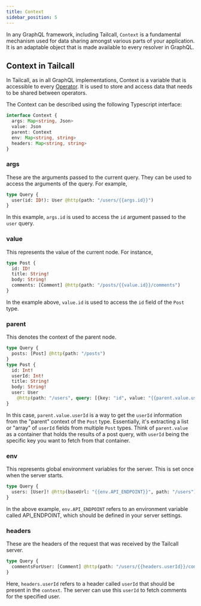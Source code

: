 ```yaml
---
title: Context
sidebar_position: 5
---
```


In any GraphQL framework, including Tailcall, `Context` is a fundamental mechanism used for data sharing amongst various parts of your application. It is an adaptable object that is made available to every resolver in GraphQL.

## Context in Tailcall

In Tailcall, as in all GraphQL implementations, Context is a variable that is accessible to every [Operator](operators.md). It is used to store and access data that needs to be shared between operators.

The Context can be described using the following Typescript interface:

```typescript
interface Context {
  args: Map<string, Json>
  value: Json
  parent: Context
  env: Map<string, string>
  headers: Map<string, string>
}
```

### args

These are the arguments passed to the current query. They can be used to access the arguments of the query. For example,

```graphql showLineNumbers
type Query {
  user(id: ID!): User @http(path: "/users/{{args.id}}")
}
```

In this example, `args.id` is used to access the `id` argument passed to the `user` query.

### value

This represents the value of the current node. For instance,

```graphql showLineNumbers
type Post {
  id: ID!
  title: String!
  body: String!
  comments: [Comment] @http(path: "/posts/{{value.id}}/comments")
}
```

In the example above, `value.id` is used to access the `id` field of the `Post` type.

### parent

This denotes the context of the parent node.

```graphql showLineNumbers
type Query {
  posts: [Post] @http(path: "/posts")
}
type Post {
  id: Int!
  userId: Int!
  title: String!
  body: String!
  user: User
    @http(path: "/users", query: [{key: "id", value: "{{parent.value.userId}}"}], matchPath: ["id"], matchKey: "userId")
}
```

In this case, `parent.value.userId` is a way to get the `userId` information from the "parent" context of the `Post` type. Essentially, it's extracting a list or "array" of `userId` fields from multiple `Post` types. Think of `parent.value` as a container that holds the results of a post query, with `userId` being the specific key you want to fetch from that container.

### env

This represents global environment variables for the server. This is set once when the server starts.

```graphql showLineNumbers
type Query {
  users: [User]! @http(baseUrl: "{{env.API_ENDPOINT}}", path: "/users")
}
```

In the above example, `env.API_ENDPOINT` refers to an environment variable called API_ENDPOINT, which should be defined in your server settings.

### headers

These are the headers of the request that was received by the Tailcall server.

```graphql showLineNumbers
type Query {
  commentsForUser: [Comment] @http(path: "/users/{{headers.userId}}/comments")
}
```

Here, `headers.userId` refers to a header called `userId` that should be present in the `context`. The server can use this `userId` to fetch comments for the specified user.

[Operator]: /docs/intro/operators
